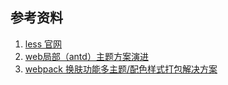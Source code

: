 ## 参考资料
1. [less 官网](http://lesscss.org/#)
2. [web局部（antd）主题方案演进](https://juejin.im/post/59be21226fb9a00a5b1a93c7)
3. [webpack 换肤功能多主题/配色样式打包解决方案](https://hiyangguo.github.io/2018/04/19/webpack-mutiple-theme-solution-md/)